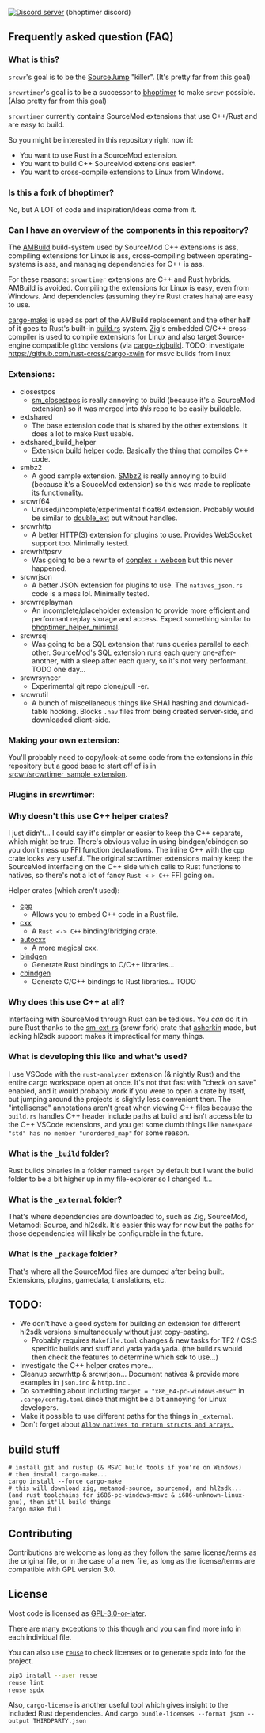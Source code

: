 
[![Discord server](https://discordapp.com/api/guilds/389675819959844865/widget.png?style=shield)](https://discord.gg/JB8rxyD6uZ) (bhoptimer discord)

## Frequently asked question (FAQ)

### What is this?
`srcwr`'s goal is to be the [SourceJump](https://sourcejump.net/) "killer". (It's pretty far from this goal)

`srcwrtimer`'s goal is to be a successor to [bhoptimer](https://github.com/shavitush/bhoptimer) to make `srcwr` possible. (Also pretty far from this goal)

`srcwrtimer` currently contains SourceMod extensions that use C++/Rust and are easy to build.

So you might be interested in this repository right now if:
- You want to use Rust in a SourceMod extension.
- You want to build C++ SourceMod extensions easier*.
- You want to cross-compile extensions to Linux from Windows.

### Is this a fork of bhoptimer?
No, but A LOT of code and inspiration/ideas come from it.

### Can I have an overview of the components in this repository?
The [AMBuild](https://wiki.alliedmods.net/AMBuild) build-system used by SourceMod C++ extensions is ass, compiling extensions for Linux is ass, cross-compiling between operating-systems is ass, and managing dependencies for C++ is ass.

For these reasons: `srcwrtimer` extensions are C++ and Rust hybrids.
AMBuild is avoided. Compiling the extensions for Linux is easy, even from Windows. And dependencies (assuming they're Rust crates haha) are easy to use.

[cargo-make](https://sagiegurari.github.io/cargo-make/) is used as part of the AMBuild replacement and the other half of it goes to Rust's built-in [build.rs](https://doc.rust-lang.org/cargo/reference/build-scripts.html) system.
[Zig](https://ziglang.org/)'s embedded C/C++ cross-compiler is used to compile extensions for Linux and also target Source-engine compatible `glibc` versions (via [cargo-zigbuild](https://github.com/rust-cross/cargo-zigbuild).
TODO: investigate https://github.com/rust-cross/cargo-xwin for msvc builds from linux

### Extensions:
- closestpos
  - [sm_closestpos](https://github.com/rtldg/sm_closestpos) is really annoying to build (because it's a SourceMod extension) so it was merged into *this* repo to be easily buildable.
- extshared
  - The base extension code that is shared by the other extensions. It does a lot to make Rust usable.
- extshared_build_helper
  - Extension build helper code. Basically the thing that compiles C++ code.
- smbz2
  - A good sample extension. [SMbz2](https://github.com/Versatile-BFG/SMbz2) is really annoying to build (because it's a SouceMod extension) so this was made to replicate its functionality.
- srcwrf64
  - Unused/incomplete/experimental float64 extension. Probably would be similar to [double_ext](https://github.com/XutaxKamay/double_ext) but without handles.
- srcwrhttp
  - A better HTTP(S) extension for plugins to use. Provides WebSocket support too. Minimally tested.
- srcwrhttpsrv
  - Was going to be a rewrite of [conplex + webcon](https://forums.alliedmods.net/showthread.php?t=270962) but this never happened.
- srcwrjson
  - A better JSON extension for plugins to use. The `natives_json.rs` code is a mess lol. Minimally tested.
- srcwrreplayman
  - An incomplete/placeholder extension to provide more efficient and performant replay storage and access. Expect something similar to [bhoptimer_helper_minimal](https://github.com/srcwr/bhoptimer_helper_minimal).
- srcwrsql
  - Was going to be a SQL extension that runs queries parallel to each other. SourceMod's SQL extension runs each query one-after-another, with a sleep after each query, so it's not very performant. TODO one day...
- srcwrsyncer
  - Experimental git repo clone/pull -er.
- srcwrutil
  - A bunch of miscellaneous things like SHA1 hashing and download-table hooking. Blocks `.nav` files from being created server-side, and downloaded client-side.


### Making your own extension:
You'll probably need to copy/look-at some code from the extensions in *this* repository but a good base to start off of is in [srcwr/srcwrtimer_sample_extension](https://github.com/srcwr/srcwrtimer_sample_extension).


### Plugins in srcwrtimer:


### Why doesn't this use C++ helper crates?
I just didn't... I could say it's simpler or easier to keep the C++ separate, which might be true. There's obvious value in using bindgen/cbindgen so you don't mess up FFI function declarations. The inline C++ with the `cpp` crate looks very useful. The original srcwrtimer extensions mainly keep the SourceMod interfacing on the C++ side which calls to Rust functions to natives, so there's not a lot of fancy `Rust <-> C++` FFI going on.

Helper crates (which aren't used):
- [cpp](https://crates.io/crates/cpp)
  - Allows you to embed C++ code in a Rust file.
- [cxx](https://crates.io/crates/cxx)
  - A `Rust <-> C++` binding/bridging crate.
- [autocxx](https://crates.io/crates/autocxx)
  - A more magical cxx.
- [bindgen](https://crates.io/crates/bindgen)
  - Generate Rust bindings to C/C++ libraries...
- [cbindgen](https://crates.io/crates/cbindgen)
  - Generate C/C++ bindings to Rust libraries... TODO

### Why does this use C++ at all?
Interfacing with SourceMod through Rust can be tedious. You *can* do it in pure Rust thanks to the [sm-ext-rs](https://github.com/srcwr/sm-ext-rs) (srcwr fork) crate that [asherkin](https://github.com/asherkin) made, but lacking hl2sdk support makes it impractical for many things.

### What is developing this like and what's used?
I use VSCode with the `rust-analyzer` extension (& nightly Rust) and the entire cargo workspace open at once. It's not that fast with "check on save" enabled, and it would probably work if you were to open a crate by itself, but jumping around the projects is slightly less convenient then. The "intellisense" annotations aren't great when viewing C++ files because the `build.rs` handles C++ header include paths at build and isn't accessible to the C++ VSCode extensions, and you get some dumb things like `namespace "std" has no member "unordered_map"` for some reason.

### What is the `_build` folder?
Rust builds binaries in a folder named `target` by default but I want the build folder to be a bit higher up in my file-explorer so I changed it...

### What is the `_external` folder?
That's where dependencies are downloaded to, such as Zig, SourceMod, Metamod: Source, and hl2sdk. It's easier this way for now but the paths for those dependencies will likely be configurable in the future.

### What is the `_package` folder?
That's where all the SourceMod files are dumped after being built. Extensions, plugins, gamedata, translations, etc.

## TODO:
- We don't have a good system for building an extension for different hl2sdk versions simultaneously without just copy-pasting.
  - Probably requires `Makefile.toml` changes & new tasks for TF2 / CS:S specific builds and stuff and yada yada yada. (the build.rs would then check the features to determine which sdk to use...)
- Investigate the C++ helper crates more...
- Cleanup srcwrhttp & srcwrjson... Document natives & provide more examples in `json.inc` & `http.inc`...
- Do something about including `target = "x86_64-pc-windows-msvc"` in `.cargo/config.toml` since that might be a bit annoying for Linux developers.
- Make it possible to use different paths for the things in `_external`.
- Don't forget about [`Allow natives to return structs and arrays.`](https://github.com/alliedmodders/sourcepawn/pull/988)

## build stuff
```
# install git and rustup (& MSVC build tools if you're on Windows)
# then install cargo-make...
cargo install --force cargo-make
# this will download zig, metamod-source, sourcemod, and hl2sdk... (and rust toolchains for i686-pc-windows-msvc & i686-unknown-linux-gnu), then it'll build things
cargo make full
```

## Contributing
Contributions are welcome as long as they follow the same license/terms as the original file, or in the case of a new file, as long as the license/terms are compatible with GPL version 3.0.

## License
Most code is licensed as [GPL-3.0-or-later](https://www.gnu.org/licenses/gpl-3.0.en.html).

There are many exceptions to this though and you can find more info in each individual file.

You can also use [`reuse`](https://github.com/fsfe/reuse-tool) to check licenses or to generate spdx info for the project.
```sh
pip3 install --user reuse
reuse lint
reuse spdx
```
Also, `cargo-license` is another useful tool which gives insight to the included Rust dependencies.
And `cargo bundle-licenses --format json --output THIRDPARTY.json`

